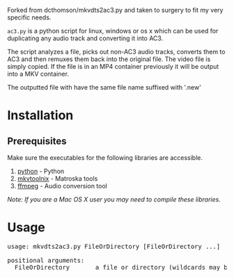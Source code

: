 Forked from dcthomson/mkvdts2ac3.py and taken to surgery to fit my very specific needs.

`ac3.py` is a python script for linux, windows or os x which can be used
for duplicating any audio track and converting it into AC3.

The script analyzes a file, picks out non-AC3 audio tracks, converts them to AC3 and then remuxes them back into the original file. The video file is simply copied. If the file is in an MP4 container previously it will be output into a MKV container.

The outputted file with have the same file name suffixed with '.new'


Installation
============

Prerequisites
-------------
Make sure the executables for the following libraries are accessible.

1. [python](http://www.python.org/) - Python
2. [mkvtoolnix](http://www.bunkus.org/videotools/mkvtoolnix/) - Matroska tools
3. [ffmpeg](http://ffmpeg.org/) - Audio conversion tool

*Note: If you are a Mac OS X user you may need to compile these libraries.*

Usage
=====

<pre>
usage: mkvdts2ac3.py FileOrDirectory [FileOrDirectory ...]

positional arguments:
  FileOrDirectory       a file or directory (wildcards may be used)
</pre>